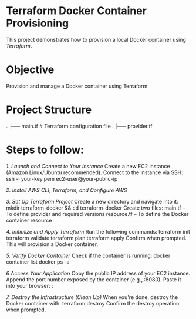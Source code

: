 # Terraform Docker Container Provisioning

This project demonstrates how to provision a local Docker container using *Terraform*.

# Objective

Provision and manage a Docker container using Terraform.


# Project Structure

. ├── main.tf # Terraform configuration file
. ├── provider.tf 

# Steps to follow:

*1. Launch and Connect to Your Instance*
Create a new EC2 instance (Amazon Linux/Ubuntu recommended).
Connect to the instance via SSH:
ssh -i your-key.pem ec2-user@your-public-ip

*2. Install AWS CLI, Terraform, and Configure AWS*
   
*3. Set Up Terraform Project*
Create a new directory and navigate into it:
mkdir terraform-docker && cd terraform-docker
Create two files:
main.tf – To define provider and required versions
resource.tf – To define the Docker container resource

*4. Initialize and Apply Terraform*
Run the following commands:
terraform init
terraform validate
terraform plan
terraform apply
Confirm when prompted. This will provision a Docker container.

*5. Verify Docker Container*
Check if the container is running:
docker container list
docker ps -a

*6 Access Your Application*
Copy the public IP address of your EC2 instance.
Append the port number exposed by the container (e.g., :8080).
Paste it into your browser:
<your-ec2-public-ip>:<port>

*7. Destroy the Infrastructure (Clean Up)*
When you're done, destroy the Docker container with:
terraform destroy
Confirm the destroy operation when prompted.
  
